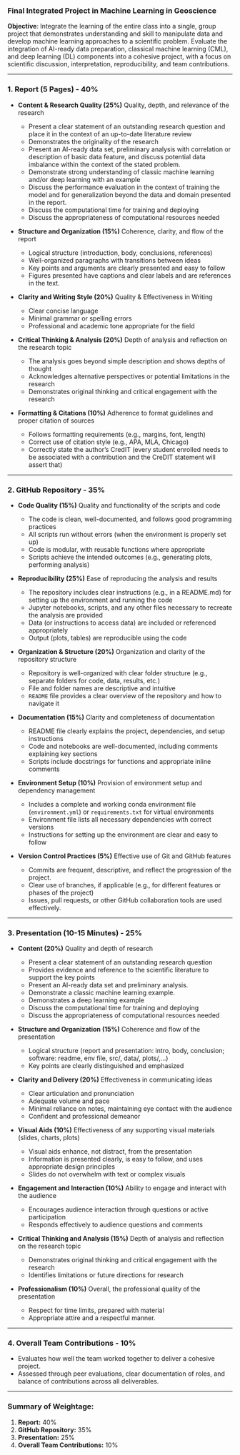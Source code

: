 ### Final Integrated Project in Machine Learning in Geoscience

**Objective**: Integrate the learning of the entire class into a single, group project that demonstrates understanding and skill to manipulate data and develop machine learning approaches to a scientific problem. Evaluate the integration of AI-ready data preparation, classical machine learning (CML), and deep learning (DL) components into a cohesive project, with a focus on scientific discussion, interpretation, reproducibility, and team contributions.

---

### **1. Report (5 Pages) - 40%**

- **Content & Research Quality (25%)**  Quality, depth, and relevance of the research
    - Present a clear statement of an outstanding research question and place it in the context of an up-to-date literature review
    - Demonstrates the originality of the research
    - Present an AI-ready data set, preliminary analysis with correlation or description of basic data feature, and discuss potential data imbalance within the context of the stated problem.
    - Demonstrate strong understanding of classic machine learning and/or deep learning with an example 
    - Discuss the performance evaluation in the context of training the model and for generalization beyond the data and domain presented in the report.
    - Discuss the computational time for training and deploying
    - Discuss the appropriateness of computational resources needed


- **Structure and Organization (15%)** Coherence, clarity, and flow of the report
    - Logical structure (introduction, body, conclusions, references)
    - Well-organized paragraphs with transitions between ideas
    - Key points and arguments are clearly presented and easy to follow
    - Figures presented have captions and clear labels and are references in the text.
- **Clarity and Writing Style (20%)** Quality & Effectiveness in Writing
    - Clear concise language
    - Minimal grammar or spelling errors
    - Professional and academic tone appropriate for the field

- **Critical Thinking & Analysis (20%)** Depth of analysis and reflection on the research topic
    - The analysis goes beyond simple description and shows depths of thought
    - Acknowledges alternative perspectives or potential limitations in the research
    - Demonstrates original thinking and critical engagement with the research

- **Formatting & Citations (10%)** Adherence to format guidelines and proper citation of sources
    - Follows formatting requirements (e.g., margins, font, length)
    - Correct use of citation style (e.g., APA, MLA, Chicago)
    - Correctly state the author’s CredIT (every student enrolled needs to be associated with a contribution and the CreDIT statement will assert that)


---

### **2. GitHub Repository - 35%**

- **Code Quality (15%)** Quality and functionality of the scripts and code
    - The code is clean, well-documented, and follows good programming practices
    - All scripts run without errors (when the environment is properly set up)
    - Code is modular, with reusable functions where appropriate
    - Scripts achieve the intended outcomes (e.g., generating plots, performing analysis)


- **Reproducibility (25%)** Ease of reproducing the analysis and results
    - The repository includes clear instructions (e.g., in a README.md) for setting up the environment and running the code
    - Jupyter notebooks, scripts, and any other files necessary to recreate the analysis are provided
    - Data (or instructions to access data) are included or referenced appropriately
    - Output (plots, tables) are reproducible using the code


- **Organization & Structure (20%)** Organization and clarity of the repository structure
    - Repository is well-organized with clear folder structure (e.g., separate folders for code, data, results, etc.)
    - File and folder names are descriptive and intuitive
    - ``README`` file provides a clear overview of the repository and how to navigate it


- **Documentation (15%)** Clarity and completeness of documentation
    - README file clearly explains the project, dependencies, and setup instructions
    - Code and notebooks are well-documented, including comments explaining key sections
    - Scripts include docstrings for functions and appropriate inline comments


- **Environment Setup (10%)** Provision of environment setup and dependency management
    - Includes a complete and working conda environment file (``environment.yml``) or ``requirements.txt`` for virtual environments
    - Environment file lists all necessary dependencies with correct versions
    - Instructions for setting up the environment are clear and easy to follow


- **Version Control Practices (5%)** Effective use of Git and GitHub features
    - Commits are frequent, descriptive, and reflect the progression of the project.
    - Clear use of branches, if applicable (e.g., for different features or phases of the project)
    - Issues, pull requests, or other GitHub collaboration tools are used effectively.



---

### **3. Presentation (10-15 Minutes) - 25%**

- **Content (20%)** Quality and depth of research
    - Present a clear statement of an outstanding research question 
    - Provides evidence and reference to the scientific literature to support the key points
    - Present an AI-ready data set and preliminary analysis.
    - Demonstrate a classic machine learning example. 
    - Demonstrates a deep learning example
    - Discuss the computational time for training and deploying
    - Discuss the appropriateness of computational resources needed

- **Structure and Organization (15%)** Coherence and flow of the presentation
    - Logical structure (report and presentation: intro, body, conclusion; software: readme, env file, src/, data/, plots/,...)
    - Key points are clearly distinguished and emphasized


- **Clarity and Delivery (20%)** Effectiveness in communicating ideas
    - Clear articulation and pronunciation
    - Adequate volume and pace
    - Minimal reliance on notes, maintaining eye contact with the audience
    - Confident and professional demeanor

- **Visual Aids (10%)** Effectiveness of any supporting visual materials (slides, charts, plots)
    - Visual aids enhance, not distract, from the presentation
    - Information is presented clearly, is easy to follow, and uses appropriate design principles
    - Slides do not overwhelm with text or complex visuals

- **Engagement and Interaction (10%)** Ability to engage and interact with the audience
    - Encourages audience interaction through questions or active participation
    - Responds effectively to audience questions and comments

- **Critical Thinking and Analysis (15%)** Depth of analysis and reflection on the research topic
    - Demonstrates original thinking and critical engagement with the research
    - Identifies limitations or future directions for research

- **Professionalism (10%)** Overall, the professional quality of the presentation
    - Respect for time limits, prepared with material
    - Appropriate attire and a respectful manner.

---

### **4. Overall Team Contributions - 10%**
- Evaluates how well the team worked together to deliver a cohesive project.
- Assessed through peer evaluations, clear documentation of roles, and balance of contributions across all deliverables.

---

### **Summary of Weightage:**
1. **Report:** 40%
2. **GitHub Repository:** 35%
3. **Presentation:** 25%
4. **Overall Team Contributions:** 10%
